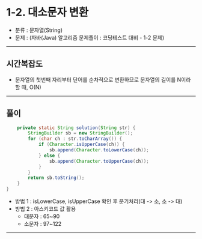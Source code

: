 
# 1-2. 대소문자 변환

- 분류 : 문자열(String)
- 문제 : (자바(Java) 알고리즘 문제풀이 : 코딩테스트 대비 - 1-2 문제)

---

## 시간복잡도

- 문자열의 첫번째 자리부터 단어를 순차적으로 변환하므로 문자열의 길이를 N이라 할 때, O(N)

---

## 풀이
```java
    private static String solution(String str) {
        StringBuilder sb = new StringBuilder();
        for (char ch : str.toCharArray()) {
            if (Character.isUpperCase(ch)) {
                sb.append(Character.toLowerCase(ch));
            } else {
                sb.append(Character.toUpperCase(ch));
            }
        }
        return sb.toString();
    }
}
```
- 방법 1 : isLowerCase, isUpperCase 확인 후 분기처리(대 -> 소, 소 -> 대)
- 방법 2 : 아스키코드 값 활용
  - 대문자 : 65~90
  - 소문자 : 97~122

---
